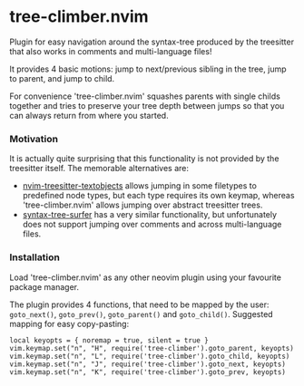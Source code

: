 # tree-climber.nvim

Plugin for easy navigation around the syntax-tree produced by the treesitter that also works in comments and multi-language files!

It provides 4 basic motions: jump to next/previous sibling in the tree, jump to parent, and jump to child.

For convenience 'tree-climber.nvim' squashes parents with single childs together and tries to preserve your tree depth between jumps so that you can always return from where you started.

### Motivation

It is actually quite surprising that this functionality is not provided by the treesitter itself.
The memorable alternatives are:
 * [nvim-treesitter-textobjects](https://github.com/nvim-treesitter/nvim-treesitter-textobjects) allows jumping in some filetypes to predefined node types, but each type requires its own keymap, whereas 'tree-climber.nvim' allows jumping over abstract treesitter trees.
 * [syntax-tree-surfer](https://github.com/ziontee113/syntax-tree-surfer) has a very similar functionality, but unfortunately does not support jumping over comments and across multi-language files.

### Installation

Load 'tree-climber.nvim' as any other neovim plugin using your favourite package manager.

The plugin provides 4 functions, that need to be mapped by the user: `goto_next()`, `goto_prev()`, `goto_parent()` and `goto_child()`.
Suggested mapping for easy copy-pasting:
```
local keyopts = { noremap = true, silent = true }
vim.keymap.set("n", "H", require('tree-climber').goto_parent, keyopts)
vim.keymap.set("n", "L", require('tree-climber').goto_child, keyopts)
vim.keymap.set("n", "J", require('tree-climber').goto_next, keyopts)
vim.keymap.set("n", "K", require('tree-climber').goto_prev, keyopts)
```
